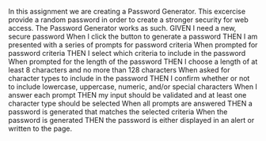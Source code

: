 In this assignment we are creating a Password Generator.
This excercise provide a random password in order to create a stronger security for web access.
The Password Generator works as such.
GIVEN I need a new, secure password
When I click the button to generate a password
THEN I am presented with a series of prompts for password criteria
When prompted for password criteria
THEN I select which criteria to include in the password
When prompted for the length of the password
THEN I choose a length of at least 8 characters and no more than 128 characters
When asked for character types to include in the password
THEN I confirm whether or not to include lowercase, uppercase, numeric, and/or special characters
When I answer each prompt
THEN my input should be validated and at least one character type should be selected
When all prompts are answered
THEN a password is generated that matches the selected criteria
When the password is generated
THEN the password is either displayed in an alert or written to the page.
